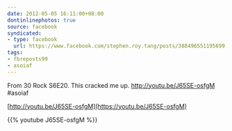```yaml
---
date: 2012-05-05 16:11:00+08:00
dontinlinephotos: true
source: facebook
syndicated:
- type: facebook
  url: https://www.facebook.com/stephen.roy.tang/posts/388496551195699
tags:
- fbreposts99
- asoiaf
---
```


From 30 Rock S6E20. This cracked me up. http://youtu.be/J65SE-osfgM #asoiaf

[http://youtu.be/J65SE-osfgM](https://youtu.be/J65SE-osfgM)



{{% youtube J65SE-osfgM %}}